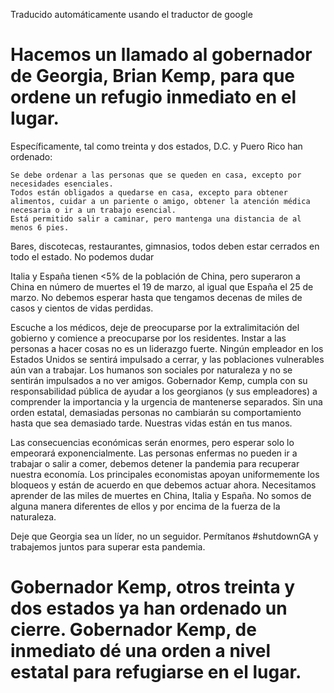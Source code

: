 Traducido automáticamente usando el traductor de google


# Hacemos un llamado al gobernador de Georgia, Brian Kemp, para que ordene un refugio inmediato en el lugar.

Específicamente, tal como treinta y dos estados, D.C. y Puero Rico han ordenado:

    Se debe ordenar a las personas que se queden en casa, excepto por necesidades esenciales.
    Todos están obligados a quedarse en casa, excepto para obtener alimentos, cuidar a un pariente o amigo, obtener la atención médica necesaria o ir a un trabajo esencial.
    Está permitido salir a caminar, pero mantenga una distancia de al menos 6 pies.

Bares, discotecas, restaurantes, gimnasios, todos deben estar cerrados en todo el estado. No podemos dudar

Italia y España tienen <5% de la población de China, pero superaron a China en número de muertes el 19 de marzo, al igual que España el 25 de marzo. No debemos esperar hasta que tengamos decenas de miles de casos y cientos de vidas perdidas.

Escuche a los médicos, deje de preocuparse por la extralimitación del gobierno y comience a preocuparse por los residentes. Instar a las personas a hacer cosas no es un liderazgo fuerte. Ningún empleador en los Estados Unidos se sentirá impulsado a cerrar, y las poblaciones vulnerables aún van a trabajar. Los humanos son sociales por naturaleza y no se sentirán impulsados a no ver amigos. Gobernador Kemp, cumpla con su responsabilidad pública de ayudar a los georgianos (y sus empleadores) a comprender la importancia y la urgencia de mantenerse separados. Sin una orden estatal, demasiadas personas no cambiarán su comportamiento hasta que sea demasiado tarde. Nuestras vidas están en tus manos.

Las consecuencias económicas serán enormes, pero esperar solo lo empeorará exponencialmente. Las personas enfermas no pueden ir a trabajar o salir a comer, debemos detener la pandemia para recuperar nuestra economía. Los principales economistas apoyan uniformemente los bloqueos y están de acuerdo en que debemos actuar ahora. Necesitamos aprender de las miles de muertes en China, Italia y España. No somos de alguna manera diferentes de ellos y por encima de la fuerza de la naturaleza.

Deje que Georgia sea un líder, no un seguidor. Permítanos #shutdownGA y trabajemos juntos para superar esta pandemia.

# Gobernador Kemp, otros treinta y dos estados ya han ordenado un cierre. Gobernador Kemp, de inmediato dé una orden a nivel estatal para refugiarse en el lugar.
